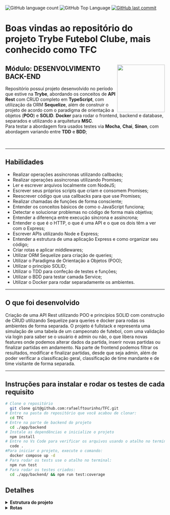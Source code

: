 <p>
  <img alt="GitHub language count" src="https://img.shields.io/github/languages/count/rafaelftourinho/TFC?color=6E40C9&style=flat-square">
  <img alt="GitHub Top Language" src="https://img.shields.io/github/languages/top/rafaelftourinho/TFC?color=6E40C9&style=flat-square">
  <a href="https://github.com/rafaelftourinho/TFC/commits/main">
    <img alt="GitHub last commit" src="https://img.shields.io/github/last-commit/rafaelftourinho/TFC?color=6E40C9&style=flat-square">
  </a>
</p>

# Boas vindas ao repositório do projeto Trybe Futebol Clube, mais conhecido como TFC

<div align="center">
  <img height="150px" align="right" src="https://theme.zdassets.com/theme_assets/9633455/9814df697eaf49815d7df109110815ff887b3457.png" />
  <div align="left" style="display: inline_block">
    <h2>Módulo: DESENVOLVIMENTO BACK-END</h2>
    <p>
      Repositório possuí projeto desenvolvido no período que estive na <b>Trybe</b>, abordando os conceitos de <b>API Rest</b> com CRUD completo em <b>TypeScript</b>, com utilização da ORM <b>Sequelize</b>, além de construir o projeto de acordo com o paradigma de orientação a objetos (<b>POO</b>) e <b>SOLID</b>. <b>Docker</b> para rodar o frontend, backend e database, separados e utilizando a arquitetura <b>MSC</b>. </br>
      Para testar a abordagem fora usados testes via <b>Mocha</b>, <b>Chai</b>, <b>Sinon</b>, com abordagem variando entre <b>TDD</b> e <b>BDD</b>;
  </div>
  <br>
</div>

---

## Habilidades

- Realizar operações assíncronas utilizando callbacks;
- Realizar operações assíncronas utilizando Promises;
- Ler e escrever arquivos localmente com NodeJS;
- Escrever seus próprios scripts que criam e consomem Promises;
- Reescrever código que usa callbacks para que use Promises;
- Realizar chamadas de funções de forma consciente;
- Entender os conceitos básicos de como o JavaScript funciona;
- Detectar e solucionar problemas no código de forma mais objetiva;
- Entender a diferença entre execução síncrona e assíncrona;
- Entender o que é o HTTP, o que é uma API e o que os dois têm a ver com o Express;
- Escrever APIs utilizando Node e Express;
- Entender a estrutura de uma aplicação Express e como organizar seu código;
- Criar rotas e aplicar middlewares;
- Utilizar ORM Sequelize para criação de queries;
- Utilizar o Paradigma de Orientação a Objetos (POO);
- Utilizar o princípio SOLID;
- Utilizar o TDD para confeção de testes e funções;
- Utilizar o BDD para testar camada Service;
- Utilizar o Docker para rodar separadamente os ambientes.

---

## O que foi desenvolvido

Criação de uma API Rest utilizando POO e princípios SOLID com construção de CRUD utilizando Sequelize para queries e docker para rodas os ambientes de forma separada.
O projeto é fullstack e representa uma simulação de uma tabela de um campeonato de futebol, com uma validação via login para saber se o usuário é admin ou não, o que libera novas features onde podemos alterar dados da partida, inserir novas partidas ou finalizar partidas em andamento. Na parte de frontend podemos filtrar os resultados, modificar e finalizar partidas, desde que seja admin, além de poder verificar a classificação geral, classificação de time mandante e de time visitante de forma separada.

---

## Instruções para instalar e rodar os testes de cada requisito

```bash
# Clone o repositório
  git clone git@github.com:rafaelftourinho/TFC.git
# Entre na pasta do repositório que você acabou de clonar:
  cd TFC
# Entre na parte de backend do projeto
  cd ./app/backend
# Instale as dependências e inicialize o projeto
  npm install
# Entre no Vs Code para verificar os arquivos usando o atalho no terminal:
  code .
#Para iniciar o projeto, execute o comando:
  docker compose up -d
# Para rodar os tests use o atalho no terminal:
  npm run test
# Para rodar os testes criados:
  cd ./app/backend/ && npm run test:coverage
```

## Detalhes
<details>
<summary><strong> Estrutura do projeto</strong></summary><br />

O projeto é composto de 4 entidades importantes para sua estrutura:

1️⃣ **Banco de dados:**

- Será um container docker MySQL já configurado no docker-compose através de um serviço definido como `db`.
- Tem o papel de fornecer dados para o serviço de _backend_.
- Durante a execução dos testes sempre vai ser acessado pelo `sequelize` e via porta `3002` do `localhost`;
- Você também pode conectar a um Cliente MySQL (Workbench, Beekeeper, DBeaver e etc), colocando as credenciais configuradas no docker-compose no serviço `db`.

2️⃣ **Back-end:**

- Será o ambiente que você realizará a maior parte das implementações exigidas.
- Deve rodar na porta `3001`, pois o front-end faz requisições para ele nessa porta por padrão;
- Sua aplicação deve ser inicializada a partir do arquivo `app/backend/src/server.ts`;
- Garanta que o `express` é executado e a aplicação ouve a porta que vem das variáveis de ambiente;
- Todas as dependências extras (tal como `joi`, `boom`, `express-async-errors`...) devem ser listadas em `app/backend/packages.npm`.

3️⃣ **Front-end:**

- O front já está concluído, não é necessário realizar modificações no mesmo. A única exceção será seu Dockerfile que precisará ser configurado.
- Todos os testes a partir do requisito de login usam o `puppeteer` para simular uma pessoa acessando o site `http://localhost:3000/`;
- O front se comunica com serviço de back-end pela url `http://localhost:3001` através dos endpoints que você deve construir nos requisitos.
- Recomendamos que sempre que implementar um requisito no back-end acesse a página no front-end que consome a implementação para validar se está funcionando como esperado.

4️⃣ **Docker:**

- O `docker-compose` tem a responsabilidade de unir todos os serviços conteinerizados (backend, frontend e db) e subir o projeto completo com o comando `npm run compose:up` ou `npm run compose:up:dev`;
- Você **deve** configurar as `Dockerfiles` corretamente nas raízes do `front-end` e `back-end`, para conseguir inicializar a aplicação;

</details>

<details>
  <summary><strong> Rotas</strong></summary><br />

1️⃣ **Rotas de usuários:**

- POST /login
  - responsável por registrar o login e retornar um token de usuário.
- GET /login/validate
  - responsável validar o login e retornar a 'role' do usuário.

2️⃣ **Rotas de times:**

- GET /teams
  - responsável por retornar times cadastrados no DB.
- GET /teams/:id
  - responsável por retornar times cadastrados no DB através do ID.

3️⃣ **Rotas de Partidas:**

- GET /matches
  - responsável por retornar todas as partidas.
- POST /matches/
  - responsável por cadastrar uma partida no DB.
    -PATCH /matches/:id
  - responsável por atualizar goas de uma partida específica
- PATCH /matches/:id/finish
  - responsável por atualizar o status de uma partida em andamento para partida finalizada ('inProgress: false') no DB.

4️⃣ **Rotas de Líderes:**

- GET /leaderboard
  - responsável por retornar os líderes do campeonato (dentro ou fora de casa).
- GET /leaderboard/home
  - responsável por retornar os líderes do campeonato jogando em casa.
- GET /leaderboard/away
  - responsável por retornar os líderes do campeonato jogando fora de casa

</details>
